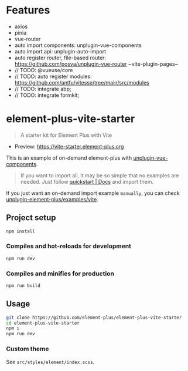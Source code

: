 # Features

- axios
- pinia
- vue-router
- auto import components: unplugin-vue-components  
- auto import api: unplugin-auto-import  
- auto register router, file-based router: https://github.com/posva/unplugin-vue-router   ~vite-plugin-pages~  
- // TODO: @vueuse/core  
- // TODO: auto register modules: https://github.com/antfu/vitesse/tree/main/src/modules  
- // TODO: integrate abp;  
- // TODO: integrate formkit;  

# element-plus-vite-starter

> A starter kit for Element Plus with Vite

- Preview: <https://vite-starter.element-plus.org>

This is an example of on-demand element-plus with [unplugin-vue-components](https://github.com/antfu/unplugin-vue-components).

> If you want to import all, it may be so simple that no examples are needed. Just follow [quickstart | Docs](https://element-plus.org/zh-CN/guide/quickstart.html) and import them.

If you just want an on-demand import example `manually`, you can check [unplugin-element-plus/examples/vite](https://github.com/element-plus/unplugin-element-plus/tree/main/examples/vite).

## Project setup

```bash
npm install
```

### Compiles and hot-reloads for development

```bash
npm run dev
```

### Compiles and minifies for production

```bash
npm run build
```

## Usage

```bash
git clone https://github.com/element-plus/element-plus-vite-starter
cd element-plus-vite-starter
npm i
npm run dev
```

### Custom theme

See `src/styles/element/index.scss`.
